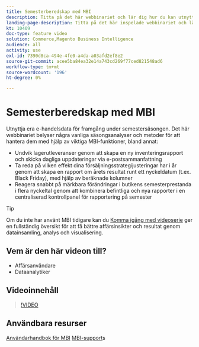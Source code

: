 ```yaml
---
title: Semesterberedskap med MBI
description: Titta på det här webbinariet och lär dig hur du kan utnyttja dina e-handelsdata för framgång under semestersäsongen.
landing-page-description: Titta på det här inspelade webbinariet och lär dig hur du kan utnyttja dina e-handelsdata för framgång under semestersäsongen.
kt: 10409
doc-type: feature video
solution: Commerce,Magento Business Intelligence
audience: all
activity: use
exl-id: 7390d8ca-494e-4fe0-a4da-a03afd2ef8e2
source-git-commit: acee5ba84ea32e14a743cd269f77ced821548ad6
workflow-type: tm+mt
source-wordcount: '196'
ht-degree: 0%

---
```


# Semesterberedskap med MBI

Utnyttja era e-handelsdata för framgång under semestersäsongen. Det här webbinariet belyser några vanliga säsongsanalyser och metoder för att hantera dem med hjälp av viktiga MBI-funktioner, bland annat:

- Undvik lagerutleveranser genom att skapa en ny inventeringsrapport och skicka dagliga uppdateringar via e-postsammanfattning
- Ta reda på vilken effekt dina försäljningsstrategijusteringar har i år genom att skapa en rapport om årets resultat runt ett nyckeldatum (t.ex. Black Friday), med hjälp av beräknade kolumner
- Reagera snabbt på märkbara förändringar i butikens semesterprestanda i flera nyckeltal genom att kombinera befintliga och nya rapporter i en centraliserad kontrollpanel för rapportering på semester

>[!TIP]
>
>Om du inte har använt MBI tidigare kan du [Komma igång med videoserie](./../1-overview.md) ger en fullständig översikt för att få bättre affärsinsikter och resultat genom datainsamling, analys och visualisering.

## Vem är den här videon till?

- Affärsanvändare
- Dataanalytiker

## Videoinnehåll

>[!VIDEO](https://video.tv.adobe.com/v/342496?quality=12&learn=on)

## Användbara resurser

[Användarhandbok för MBI](https://docs.magento.com/mbi/)
[MBI-support](https://support.magento.com/hc/en-us/articles/360016730811)s
